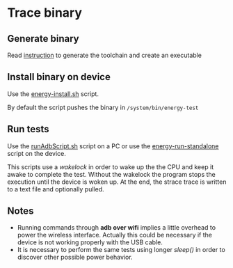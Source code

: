 # Trace binary
## Generate binary
Read [instruction](./setup_toolchain.md) to generate the toolchain and create an executable

## Install binary on device
Use the [energy-install.sh](./energy-install.sh) script.

By default the script pushes the binary in `/system/bin/energy-test`

## Run tests
Use the [runAdbScript.sh](./runAdbScript.sh) script on a PC or use the [energy-run-standalone](./energy-run-standalone) script on the device.

This scripts use a *wakelock* in order to wake up the the CPU and keep it awake to complete the test. Without the wakelock the program stops the execution until the device is woken up. At the end, the strace trace is written to a text file and optionally pulled.

## Notes
* Running commands through **adb over wifi** implies a little overhead to power the wireless interface. Actually this could be necessary if the device is not working properly with the USB cable.
* It is necessary to perform the same tests using longer *sleep()* in order to discover other possible power behavior.
